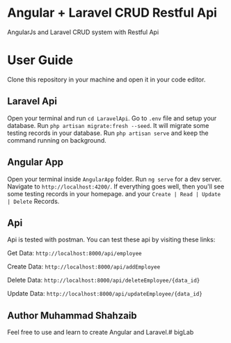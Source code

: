 # Angular + Laravel CRUD Restful Api
 AngularJs and Laravel CRUD system with Restful Api

# User Guide
Clone this repository in your machine and open it in your code editor.
## Laravel Api

Open your terminal and run `cd LaravelApi`.
Go to `.env` file and setup your database.
Run `php artisan migrate:fresh --seed`.
It will migrate some testing records in your database.
Run `php artisan serve` and keep the command running on background.

## Angular App
Open your terminal inside `AngularApp` folder.
Run `ng serve` for a dev server. Navigate to `http://localhost:4200/`. 
If everything goes well, then you'll see some testing records in your homepage. and your `Create | Read | Update | Delete` Records.

## Api
Api is tested with postman. You can test these api by visiting these links:

Get Data: `http://localhost:8000/api/employee`

Create Data: `http://localhost:8000/api/addEmployee`

Delete Data: `http://localhost:8000/api/deleteEmployee/{data_id}`

Update Data: `http://localhost:8000/api/updateEmployee/{data_id}`

## Author Muhammad Shahzaib
Feel free to use and learn to create Angular and Laravel.# bigLab
